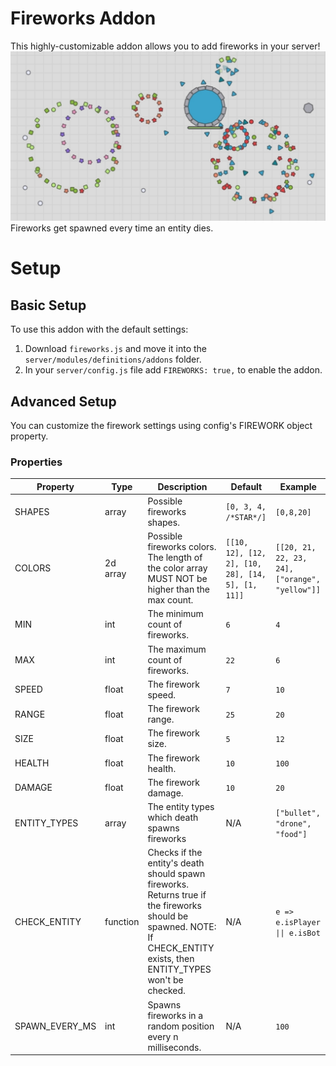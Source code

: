 # Fireworks Addon
This highly-customizable addon allows you to add fireworks in your server!
![fireworks image](https://github.com/P-R-2000/aps-plus-plus-addons/blob/main/fireworks/image.jpg?raw=true)
Fireworks get spawned every time an entity dies.
# Setup
## Basic Setup
To use this addon with the default settings:
1. Download `fireworks.js` and move it into the `server/modules/definitions/addons` folder.
2. In your `server/config.js` file add `FIREWORKS: true,` to enable the addon.
## Advanced Setup
You can customize the firework settings using config's FIREWORK object property.
### Properties
| Property     | Type     | Description                                                                                                                                                             | Default                                           | Example                                        |
|--------------|----------|-------------------------------------------------------------------------------------------------------------------------------------------------------------------------|---------------------------------------------------|------------------------------------------------|
| SHAPES       | array    | Possible fireworks shapes.                                                                                                                                              | `[0, 3, 4, /*STAR*/]`                             | `[0,8,20]`                                     |
| COLORS       | 2d array | Possible fireworks colors. The length of the color array MUST NOT be higher than the max count.                                                                         | `[[10, 12], [12, 2], [10, 28], [14, 5], [1, 11]]` | `[[20, 21, 22, 23, 24], ["orange", "yellow"]]` |
| MIN          | int      | The minimum count of fireworks.                                                                                                                                         | `6`                                               | `4`                                            |
| MAX          | int      | The maximum count of fireworks.                                                                                                                                         | `22`                                              | `6`                                            |
| SPEED        | float    | The firework speed.                                                                                                                                                     | `7`                                               | `10`                                           |
| RANGE        | float    | The firework range.                                                                                                                                                     | `25`                                              | `20`                                           |
| SIZE         | float    | The firework size.                                                                                                                                                      | `5`                                              | `12`                                           |
| HEALTH       | float    | The firework health.                                                                                                                                                    | `10`                                              | `100`                                          |
| DAMAGE       | float    | The firework damage.                                                                                                                                                    | `10`                                              | `20`                                           |
| ENTITY_TYPES | array    | The entity types which death spawns fireworks                                                                                                                           | N/A                                               | `["bullet", "drone", "food"]`                  |
| CHECK_ENTITY | function | Checks if the entity's death should spawn fireworks. Returns true if the fireworks should be spawned. NOTE: If CHECK_ENTITY exists, then ENTITY_TYPES won't be checked. | N/A                                               | `e => e.isPlayer \|\| e.isBot`                 |
|SPAWN_EVERY_MS| int      | Spawns fireworks in a random position every n milliseconds.           | N/A                                               | `100`                                        |
